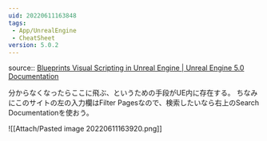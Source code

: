```yaml
---
uid: 20220611163848
tags:
 - App/UnrealEngine
 - CheatSheet
version: 5.0.2
---
```


source:: [Blueprints Visual Scripting in Unreal Engine | Unreal Engine 5.0 Documentation](https://docs.unrealengine.com/5.0/en-US/blueprints-visual-scripting-in-unreal-engine/)

分からなくなったらここに飛ぶ、というための手段がUE内に存在する。
ちなみにこのサイトの左の入力欄はFilter Pagesなので、検索したいなら右上のSearch Documentationを使おう。

![[Attach/Pasted image 20220611163920.png]]